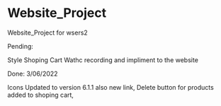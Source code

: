 # Website_Project
Website_Project for wsers2



Pending:

Style Shoping Cart
Wathc recording and impliment to the website



Done:
3/06/2022

Icons Updated to version 6.1.1 also new link, Delete button for products added to shoping cart, 
